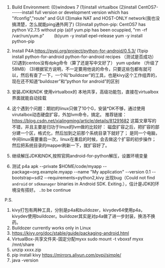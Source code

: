 ﻿1. Build Environment:
(0)windows 7
(1)install virtualbox
(2)install CentOS7------install full version or development version which has "ifconfig","route" and GUI
(3)make NAT and HOST-ONLY network(我也没搞清楚，怎么就能ping通外网了)
(3)install python-pip: CentOS7 has python V2.7.5 without pip
    (a)if yum.pip has been ocuppied, "rm -rf /var/run/yum.p"
　　(b)yum -y install epel-release
       yum -y install python-pip

2. Install P4A:https://pypi.org/project/python-for-android/0.5.3/
(1)pip install python-for-android
   python-for-android recipes （测试是否成功）
(2)遇到centos没有dpkg命令（算了还是写中文好了）
   yum update  （升级了58MB）
(3)根据官方说明，不一定要用他说的命令，只要这些包都有就可以，然后有查了一下，一个叫“buildozer”的工具，也是kivy这个工作组弄的，现在还不知道“buildozer”和“python for android”的区别

3. 安装JDK和NDK
使用virtualbox的 本地共享，高级功能包，直接在virtualbox界面就能自动挂载

4. 这个遇到个问题：期初的linux只做了10个G，安装*DK不够，通过使用virutalbox动态硬盘扩容，外加lvm命令，搞定。
推荐链接：https://blog.csdn.net/xialingming/article/details/81291682
这篇文章写的不错，并且主要是归功于linux的lvm做的比较好：
磁盘扩容之后，把扩容的部分建一个区，格式化，然后加到之前那个系统目录下就好了；
是同一个电脑，中间linux需要重启一次，linux在重启的时候，会去做这个扩容的初步操作；
然后把系统目录的mapper刷新一下，就扩容好了。

5. 继续解压JDK和NDK,按照官网android-for-python解压，设置环境变量

6. 测试
p4a apk --private $HOME/code/myapp --package=org.example.myapp --name "My application" --version 0.1 --bootstrap=sdl2 --requirements=python2,kivy
出现bug（Could not find `android` or `sdkmanager` binaries in Android SDK. Exiting.），估计是JDK的环境没有搭好。
..to be continue

P.S.
1. kivy打包有两种工具，分别是p4a和buildozer，kivydev64使用p4a，kivydev使用buildozer。buildozer其实是对p4a做了进一步封装，换汤不换药。
2. Buildozer currently works only in Linux
3. https://kivy.org/doc/stable/guide/packaging-android.html
4. VirtualBox-共享文件夹-固定分配myxx sudo mount -t vboxsf myxx /mnt/share
5. unzip xxxx.zip
6. pip install kivy https://mirrors.aliyun.com/pypi/simple/
7. java -version
